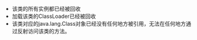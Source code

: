 -  该类的所有实例都已经被回收
-  加载该类的ClassLoader已经被回收
-  该类对应的java.lang.Class对象已经没有任何地方被引用，无法在任何地方通过反射访问该类的方法。

